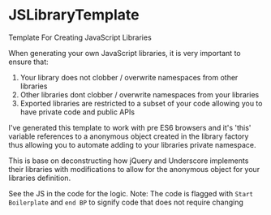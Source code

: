 # JSLibraryTemplate
Template For Creating JavaScript Libraries

When generating your own JavaScript libraries, it is very important to ensure that:
1. Your library does not clobber / overwrite namespaces from other libraries
2. Other libraries dont clobber / overwrite namespaces from your libraries
3. Exported libraries are restricted to a subset of your code allowing you to have private code and public APIs

I've generated this template to work with pre ES6 browsers and it's 'this' variable references to a anonymous object created in the library factory thus allowing you to automate adding to your libraries private namespace.

This is base on deconstructing how jQuery and Underscore implements their libraries with modifications to allow for the anonymous object for your libraries definition.

See the JS in the code for the logic.
Note: The code is flagged with `Start Boilerplate` and `end BP` to signify code that does not require changing
